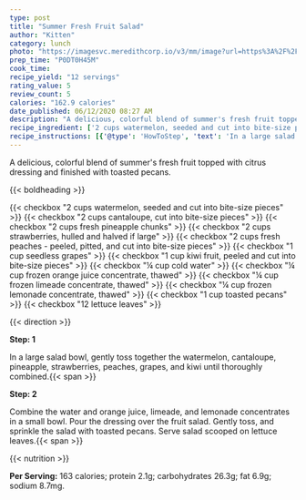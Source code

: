 ```yaml
---
type: post
title: "Summer Fresh Fruit Salad"
author: "Kitten"
category: lunch
photo: "https://imagesvc.meredithcorp.io/v3/mm/image?url=https%3A%2F%2Fimages.media-allrecipes.com%2Fuserphotos%2F1004222.jpg"
prep_time: "P0DT0H45M"
cook_time: 
recipe_yield: "12 servings"
rating_value: 5
review_count: 5
calories: "162.9 calories"
date_published: 06/12/2020 08:27 AM
description: "A delicious, colorful blend of summer's fresh fruit topped with citrus dressing and finished with toasted pecans."
recipe_ingredient: ['2 cups watermelon, seeded and cut into bite-size pieces', '2 cups cantaloupe, cut into bite-size pieces', '2 cups fresh pineapple chunks', '2 cups strawberries, hulled and halved if large', '2 cups fresh peaches - peeled, pitted, and cut into bite-size pieces', '1 cup seedless grapes ', '1 cup kiwi fruit, peeled and cut into bite-size pieces', '¼ cup cold water', '¼ cup frozen orange juice concentrate, thawed', '¼ cup frozen limeade concentrate, thawed', '¼ cup frozen lemonade concentrate, thawed', '1 cup toasted pecans', '12 lettuce leaves']
recipe_instructions: [{'@type': 'HowToStep', 'text': 'In a large salad bowl, gently toss together the watermelon, cantaloupe, pineapple, strawberries, peaches, grapes, and kiwi until thoroughly combined.\n'}, {'@type': 'HowToStep', 'text': 'Combine the water and orange juice, limeade, and lemonade concentrates in a small bowl.  Pour the dressing over the fruit salad. Gently toss, and sprinkle the salad with toasted pecans. Serve salad scooped on lettuce leaves.\n'}]
---
```


A delicious, colorful blend of summer's fresh fruit topped with citrus dressing and finished with toasted pecans. 

{{< boldheading >}}

{{< checkbox "2 cups watermelon, seeded and cut into bite-size pieces" >}}
{{< checkbox "2 cups cantaloupe, cut into bite-size pieces" >}}
{{< checkbox "2 cups fresh pineapple chunks" >}}
{{< checkbox "2 cups strawberries, hulled and halved if large" >}}
{{< checkbox "2 cups fresh peaches - peeled, pitted, and cut into bite-size pieces" >}}
{{< checkbox "1 cup seedless grapes" >}}
{{< checkbox "1 cup kiwi fruit, peeled and cut into bite-size pieces" >}}
{{< checkbox "¼ cup cold water" >}}
{{< checkbox "¼ cup frozen orange juice concentrate, thawed" >}}
{{< checkbox "¼ cup frozen limeade concentrate, thawed" >}}
{{< checkbox "¼ cup frozen lemonade concentrate, thawed" >}}
{{< checkbox "1 cup toasted pecans" >}}
{{< checkbox "12  lettuce leaves" >}}


{{< direction >}}

**Step: 1**

In a large salad bowl, gently toss together the watermelon, cantaloupe, pineapple, strawberries, peaches, grapes, and kiwi until thoroughly combined.{{< span >}}

**Step: 2**

Combine the water and orange juice, limeade, and lemonade concentrates in a small bowl.  Pour the dressing over the fruit salad. Gently toss, and sprinkle the salad with toasted pecans. Serve salad scooped on lettuce leaves.{{< span >}}

{{< nutrition >}}

**Per Serving:** 163 calories; protein 2.1g; carbohydrates 26.3g; fat 6.9g; sodium 8.7mg.